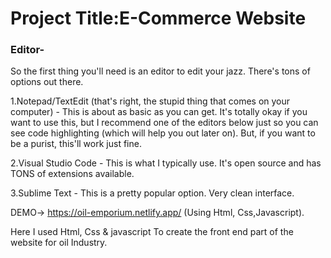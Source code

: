 # Project Title:E-Commerce Website
### Editor-
So the first thing you'll need is an editor to edit your jazz. There's tons of options out there.

1.Notepad/TextEdit (that's right, the stupid thing that comes on your computer) - This is about as basic as you can get. It's totally okay if you want to use this, but I recommend one of the editors below just so you can see code highlighting (which will help you out later on). But, if you want to be a purist, this'll work just fine. 

2.Visual Studio Code - This is what I typically use. It's open source and has TONS of extensions available. 

3.Sublime Text - This is a pretty popular option. Very clean interface.

DEMO-> https://oil-emporium.netlify.app/ (Using Html, Css,Javascript).

Here I used Html, Css & javascript To create the front end part of the website for oil Industry.
